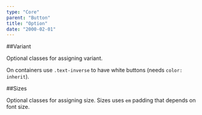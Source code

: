 ```yaml
---
type: "Core"
parent: "Button"
title: "Option"
date: "2000-02-01"
---
```


##Variant

Optional classes for assigning variant.

<demo>
  <demovanilla src="inline/core/button/variant">
  </demovanilla>
</demo>

On containers use `.text-inverse` to have white buttons (needs `color: inherit`).

<demo>
  <demovanilla src="inline/core/button/inverse">
  </demovanilla>
</demo>

##Sizes

Optional classes for assigning size. Sizes uses `em` padding that depends on font size.

<demo>
  <demovanilla src="inline/core/button/size">
  </demovanilla>
</demo>
